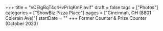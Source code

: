+++
title = "vCElgBqT4crHvPrIqKmP.avif"
draft = false
tags = ["Photos"]
categories = ["ShowBiz Pizza Place"]
pages = ["Cincinnati, OH (8801 Colerain Ave)"]
startDate = ""
+++
Former Counter & Prize Counter (October 2023)
